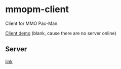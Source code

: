 # mmopm-client

Client for MMO Pac-Man.

[Client demo](http://rawgit.com/SpanishArmada/mmopm-client/master/index.html) (blank, cause there are no server online)

## Server
[link](https://github.com/SpanishArmada/MMO-Pac-Man)
